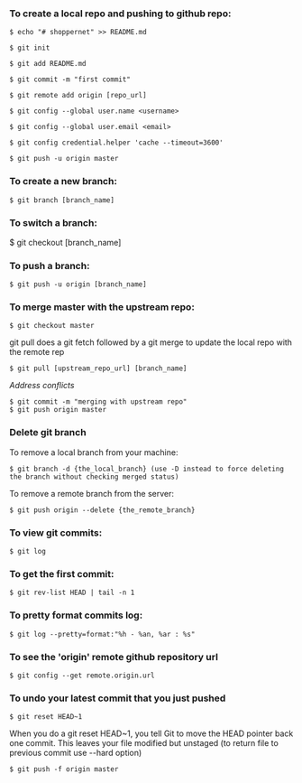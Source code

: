 ### To create a local repo and pushing to github repo:
```
$ echo "# shoppernet" >> README.md

$ git init

$ git add README.md

$ git commit -m "first commit"

$ git remote add origin [repo_url]

$ git config --global user.name <username>

$ git config --global user.email <email>

$ git config credential.helper 'cache --timeout=3600'

$ git push -u origin master
```


### To create a new branch:
```
$ git branch [branch_name]
```
### To switch a branch:

$ git checkout [branch_name]

### To push a branch:
```
$ git push -u origin [branch_name]
```

### To merge master with the upstream repo:
```
$ git checkout master
```
git pull does a git fetch followed by a git merge 
to update the local repo with the remote rep
```
$ git pull [upstream_repo_url] [branch_name]
```
*Address conflicts* 
```
$ git commit -m "merging with upstream repo"
$ git push origin master
```

### Delete git branch

To remove a local branch from your machine:
```
$ git branch -d {the_local_branch} (use -D instead to force deleting the branch without checking merged status)
```
To remove a remote branch from the server:
```
$ git push origin --delete {the_remote_branch}
```
### To view git commits:
```
$ git log
```
### To get the first commit:
```
$ git rev-list HEAD | tail -n 1
```
### To pretty format commits log:
```
$ git log --pretty=format:"%h - %an, %ar : %s"
```
### To see the 'origin' remote github repository url
```
$ git config --get remote.origin.url
```
### To undo your latest commit that you just pushed
```
$ git reset HEAD~1
```
When you do a git reset HEAD~1, you tell Git to move the HEAD pointer back one commit.
This leaves your file modified but unstaged (to return file to previous commit use --hard option)
```
$ git push -f origin master
```
